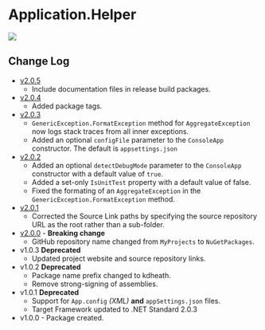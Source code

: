 # Application.Helper
[<img src="https://kevindheath.github.io/codecoverage/helper/badge_combined.svg">](https://kevindheath.github.io/codecoverage/helper/html/)

## Change Log
- [v2.0.5](https://github.com/KevinDHeath/NuGetPackages/releases/tag/v2024.5.1)
  - Include documentation files in release build packages.
- [v2.0.4](https://github.com/KevinDHeath/NuGetPackages/releases/tag/v2024.4.1)
  - Added package tags.
- [v2.0.3](https://github.com/KevinDHeath/NuGetPackages/releases/tag/v2024.3.1)
  - `GenericException.FormatException` method for `AggregateException` now logs stack traces from all inner exceptions.
  - Added an optional `configFile` parameter to the `ConsoleApp` constructor. The default is `appsettings.json`
- [v2.0.2](https://github.com/KevinDHeath/NuGetPackages/releases/tag/v2024.2.2)
  - Added an optional `detectDebugMode` parameter to the `ConsoleApp` constructor with a default value of `true`.
  - Added a set-only `IsUnitTest` property with a default value of false.
  - Fixed the formating of an `AggregateException` in the `GenericException.FormatException` method.
- [v2.0.1](https://github.com/KevinDHeath/NuGetPackages/releases/tag/v2.0.1)
  - Corrected the Source Link paths by specifying the source repository URL as the root rather than a sub-folder.
- [v2.0.0](https://github.com/KevinDHeath/NuGetPackages/releases/tag/v2.0.0) - **Breaking change**
  - GitHub repository name changed from `MyProjects` to `NuGetPackages`.  
- v1.0.3 **Deprecated**
  - Updated project website and source repository links.
- v1.0.2 **Deprecated**
  - Package name prefix changed to kdheath.
  - Remove strong-signing of assemblies.
- v1.0.1 **Deprecated**
  - Support for `App.config` _(XML)_ **and** `appSettings.json` files.
  - Target Framework updated to .NET Standard 2.0.3
- v1.0.0 - Package created.
